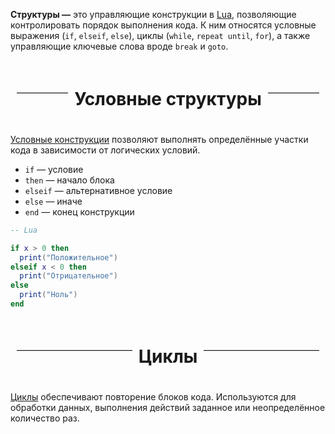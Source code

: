 **Структуры —** это управляющие конструкции в [Lua](Lua.md), позволяющие контролировать порядок выполнения кода. К ним относятся условные выражения (`if`, `elseif`, `else`), циклы (`while`, `repeat until`, `for`), а также управляющие ключевые слова вроде `break` и `goto`.

<div style="display: flex; align-items: center; text-align: center; margin: 20px 0;"> 
<hr style="flex-grow: 1; border: none; border-top: 1px solid #ccc; margin: 0 10px;"> <h1>Условные структуры</h1>
<hr style="flex-grow: 1; border: none; border-top: 1px solid #ccc; margin: 0 10px;"> </div>

[Условные конструкции](https://ru.wikipedia.org/wiki/%D0%92%D0%B5%D1%82%D0%B2%D0%BB%D0%B5%D0%BD%D0%B8%D0%B5_(%D0%BF%D1%80%D0%BE%D0%B3%D1%80%D0%B0%D0%BC%D0%BC%D0%B8%D1%80%D0%BE%D0%B2%D0%B0%D0%BD%D0%B8%D0%B5)) позволяют выполнять определённые участки кода в зависимости от логических условий. 
- `if` — условие
- `then` — начало блока
- `elseif` — альтернативное условие
- `else` — иначе
- `end` — конец конструкции

```lua
-- Lua

if x > 0 then
  print("Положительное")
elseif x < 0 then
  print("Отрицательное")
else
  print("Ноль")
end
```

<div style="display: flex; align-items: center; text-align: center; margin: 20px 0;"> 
<hr style="flex-grow: 1; border: none; border-top: 1px solid #ccc; margin: 0 10px;"> <h1>Циклы</h1>
<hr style="flex-grow: 1; border: none; border-top: 1px solid #ccc; margin: 0 10px;"> </div>

[Циклы](https://ru.wikipedia.org/wiki/%D0%A6%D0%B8%D0%BA%D0%BB_(%D0%BF%D1%80%D0%BE%D0%B3%D1%80%D0%B0%D0%BC%D0%BC%D0%B8%D1%80%D0%BE%D0%B2%D0%B0%D0%BD%D0%B8%D0%B5)) обеспечивают повторение блоков кода. Используются для обработки данных, выполнения действий заданное или неопределённое количество раз.

